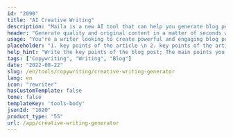```yaml
---
id: "2090"
title: "AI Creative Writing"
description: "Maila is a new AI tool that can help you generate blog post content. Simply enter a topic and Maila will use its natural language processing algorithms to generate a well-written, informative blog post on the subject."
header: "Generate quality and original content in a matter of seconds with our automatic blog post generator."
usage: "You're a writer looking to create powerful and engaging blog posts. With Maila AI Creative Blog, you'll be able to use AI to help you write content that is both interesting and informative. Simply input your ideas into the system and let the software take care of the rest!"
placeholder: "1. key points of the article \n 2. key points of the article \n 3. key points of the article \n 4. key points of the article \n 5. key points of the article"
help_hint: "Write the key points of the blog post; The main points you want to cover."
tags: ["Copywriting", "Writing", "Blog"]
date: "2022-08-22"
slug: /en/tools/copywriting/creative-writing-generator
lang: en
icon: "rewriter"
hasCustomTemplate: false
tone: false
templateKey: 'tools-body'
jsonId: "1020"
product_type: "55"
url: /app/creative-writing-generator
---
```

